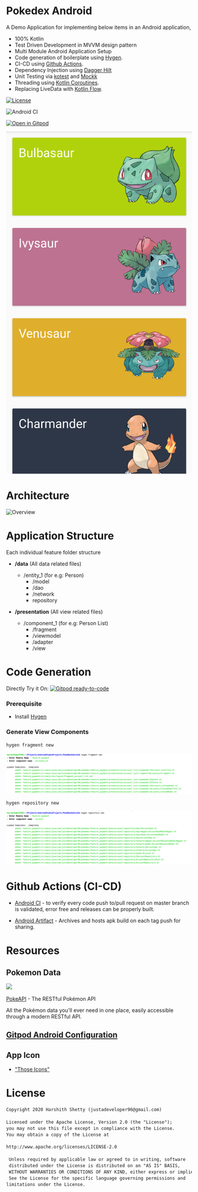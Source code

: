 # Pokedex Android
A Demo Application for implementing below items in an Android application,
* 100% Kotlin
* Test Driven Development in MVVM design pattern
* Multi Module Android Application Setup
* Code generation of boilerplate using [Hygen](https://www.hygen.io/).
* CI-CD using [Github Actions](https://github.com/features/actions).
* Dependency Injection using [Dagger Hilt](https://developer.android.com/training/dependency-injection/hilt-android)
* Unit Testing via [kotest](https://github.com/kotest/kotest) and [Mockk](https://mockk.io/)
* Threading using [Kotlin Coroutines](https://github.com/Kotlin/kotlinx.coroutines).
* Replacing LiveData with [Kotlin Flow](https://kotlin.github.io/kotlinx.coroutines/kotlinx-coroutines-core/kotlinx.coroutines.flow/).


[![License](https://img.shields.io/badge/License-Apache%202.0-blue.svg)](https://opensource.org/licenses/Apache-2.0)

![Android CI](https://github.com/har5hit/PokeDex-Android/workflows/Android%20CI/badge.svg)

[![Open in Gitpod](https://gitpod.io/button/open-in-gitpod.svg)](https://gitpod.io/#https://github.com/har5hit/PokeDex-Android)

![Screenshot](https://github.com/har5hit/PokeDex-Android/blob/master/previews/screenshot.png?raw=true)


# Architecture

![Overview](https://developer.android.com/topic/libraries/architecture/images/final-architecture.png)

# Application Structure

Each individual feature folder structure

* **/data** (All data related files)
  * /entity_1 (for e.g: Person)
    * /model 
    * /dao 
    * /network
    * repository
    
* **/presentation** (All view related files)
  * /component_1 (for e.g: Person List)
    * /fragment
    * /viewmodel
    * /adapter
    * /view
      

# Code Generation

Directly Try it On: [![Gitpod ready-to-code](https://img.shields.io/badge/Gitpod-ready--to--code-blue?logo=gitpod)](https://gitpod.io/#https://github.com/har5hit/PokeDex-Android)

### Prerequisite
* Install [Hygen](http://www.hygen.io/docs/quick-start)

### Generate View Components

```
hygen fragment new
```
![Screenshot](https://github.com/har5hit/PokeDex-Android/blob/master/previews/generate_fragment.png?raw=true)

```
hygen repository new
```
![Screenshot](https://github.com/har5hit/PokeDex-Android/blob/master/previews/generate_repository.png?raw=true)

# Github Actions (CI-CD) 

* [Android CI](https://github.com/har5hit/PokeDex-Android/blob/master/.github/workflows/android_ci.yml) - to verify every code push to/pull request on master branch is validated, error free and releases can be properly built.


* [Android Artifact](https://github.com/har5hit/PokeDex-Android/blob/master/.github/workflows/android_artifact.yml) - Archives and hosts apk build on each tag push for sharing.


# Resources

## Pokemon Data

<img src="https://user-images.githubusercontent.com/24237865/83422649-d1b1d980-a464-11ea-8c91-a24fdf89cd6b.png"/>

[PokeAPI](https://pokeapi.co/) - The RESTful Pokémon API

All the Pokémon data you'll ever need in one place,
easily accessible through a modern RESTful API.

## [Gitpod Android Configuration](https://github.com/vtorres/gitpod-flutter)

## App Icon
* ["Those Icons"](https://www.flaticon.com/authors/those-icons)

# License
```xml
Copyright 2020 Harshith Shetty (justadeveloper96@gmail.com)

Licensed under the Apache License, Version 2.0 (the "License");
you may not use this file except in compliance with the License.
You may obtain a copy of the License at

http://www.apache.org/licenses/LICENSE-2.0

 Unless required by applicable law or agreed to in writing, software
 distributed under the License is distributed on an "AS IS" BASIS,
 WITHOUT WARRANTIES OR CONDITIONS OF ANY KIND, either express or implied.
 See the License for the specific language governing permissions and
limitations under the License.
```
